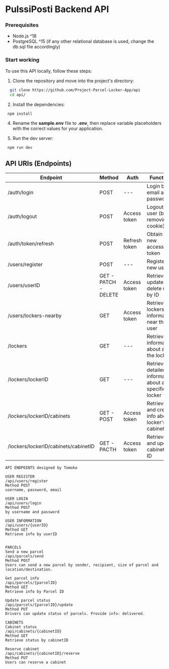 # PulssiPosti Backend API

### Prerequisites

- Node.js ^18
- PostgreSQL ^15 (if any other relational database is used, change the db.sql file accordingly)

### Start working
To use this API locally, follow these steps:

1. Clone the repository and move into the project's directory: 
```sh
  git clone https://github.com/Project-Parcel-Locker-App/api
  cd api/
```
2. Install the dependencies:
 ```sh
  npm install
```
4. Rename the **sample.env** file to **.env**, then replace variable placeholders with the correct values for your application.

5. Run the dev server:
 ```sh
  npm run dev
```

## API URIs (Endpoints)

| Endpoint | Method | Auth | Function |
| -------- | ------ | -----| -------- |
| /auth/login | POST | --- | Login by email and password
| /auth/logout | POST | Access token | Logout user (by removing cookie)
| /auth/token/refresh | POST | Refresh token | Obtain a new access token
| /users/register | POST | --- | Register new user
| /users/userID | GET - PATCH - DELETE | Access token | Retrieve, update and delete user by ID
| /users/lockers-nearby | GET | Access token | Retrieve lockers information near the user
| /lockers | GET | --- | Retrieve information about all the lockers
| /lockers/lockerID | GET | --- | Retrieve detailed information about a specific locker
| /lockers/lockerID/cabinets | GET - POST | Access token | Retrieve and create info about locker's cabinets
| /lockers/lockerID/cabinets/cabinetID | GET - PACTH | Access token | Retrieve and update cabinet by ID



```
API ENDPOINTS designed by Tomoko

USER REGISTER
/api/users/register
Method POST
username, password, email

USER LOGIN
/api/users/login
Method POST
by username and password

USER INFORMATION
/api/users/{userID}
Method GET
Retrieve info by userID


PARCELS
Send a new parcel
/api/parcels/send
Method POST
Users can send a new parcel by sender, recipient, size of parcel and location/destination.

Get parcel info
/api/parcels/{parcelID}
Method GET
Retrieve info by Parcel ID

Update parcel status
/api/parcels/{parcelID}/update
Method PUT
Drivers can update status of parcels. Provide info: delivered.

CABINETS
Cabinet status
/api/cabinets/{cabinetID}
Method GET
Retrieve status by cabinetID

Reserve cabinet
/api/cabinets/{cabinetID}/reserve
Method PUT
Users can reserve a cabinet
```
